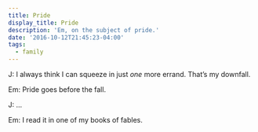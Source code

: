 ```yaml
---
title: Pride
display_title: Pride
description: 'Em, on the subject of pride.'
date: '2016-10-12T21:45:23-04:00'
tags:
  - family
---
```

J: I always think I can squeeze in just *one* more errand. That’s my downfall.

Em: Pride goes before the fall.

J: …

Em: I read it in one of my books of fables.
